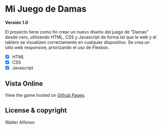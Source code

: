 # Mi Juego de Damas 

**Versión 1.0**

El proyecto tiene como fin crear un nuevo diseño del juego de "Damas" desde cero, 
utilizando HTML, CSS y Javascript de forma tal que la web y el tablero se visualizen correctamente
en cualquier dispositivo. Se crea un sitio web responsive, priorizando el uso de Flexbox.

- [x] HTML
- [x] CSS
- [x] Javascript

## Vista Online

View the game hosted on [Github Pages](https://walfonso.github.io/final-lppa/). 


## License & copyright
Walter Alfonso
